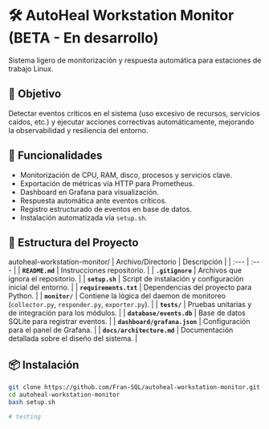 # 🛠️ AutoHeal Workstation Monitor (BETA - En desarrollo)

Sistema ligero de monitorización y respuesta automática para estaciones de trabajo Linux.

## 🎯 Objetivo

Detectar eventos críticos en el sistema (uso excesivo de recursos, servicios caídos, etc.) y ejecutar acciones correctivas automáticamente, mejorando la observabilidad y resiliencia del entorno.

## 🚀 Funcionalidades

- Monitorización de CPU, RAM, disco, procesos y servicios clave.
- Exportación de métricas vía HTTP para Prometheus.
- Dashboard en Grafana para visualización.
- Respuesta automática ante eventos críticos.
- Registro estructurado de eventos en base de datos.
- Instalación automatizada vía `setup.sh`.

## 📁 Estructura del Proyecto
autoheal-workstation-monitor/
| Archivo/Directorio | Descripción |
| :--- | :--- |
| **`README.md`** | Instrucciones repositorio. |
| **`.gitignore`** | Archivos que ignora el repositorio. |
| **`setup.sh`** | Script de instalación y configuración inicial del entorno. |
| **`requirements.txt`** | Dependencias del proyecto para Python. |
| **`monitor/`** | Contiene la lógica del daemon de monitoreo (`collector.py`, `responder.py`, `exporter.py`). |
| **`tests/`** | Pruebas unitarias y de integración para los módulos. |
| **`database/events.db`** | Base de datos SQLite para registrar eventos. |
| **`dashboard/grafana.json`** | Configuración para el panel de Grafana. |
| **`docs/architecture.md`** | Documentación detallada sobre el diseño del sistema. |

## 📦 Instalación

```bash
git clone https://github.com/Fran-SQL/autoheal-workstation-monitor.git
cd autoheal-workstation-monitor
bash setup.sh

# testing
